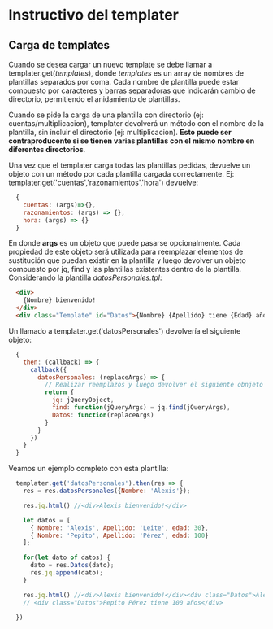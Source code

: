 # Instructivo del templater

## Carga de templates

Cuando se desea cargar un nuevo template se debe llamar a templater.get(*templates*), donde *templates* es un array de nombres de plantillas separados por coma. Cada nombre de plantilla puede estar compuesto por caracteres y barras separadoras que indicarán cambio de directorio, permitiendo el anidamiento de plantillas.

Cuando se pide la carga de una plantilla con directorio (ej: cuentas/multiplicacion), templater devolverá un método con el nombre de la plantilla, sin incluir el directorio (ej: multiplicacion). **Esto puede ser contraproducente si se tienen varias plantillas con el mismo nombre en diferentes directorios**.

Una vez que el templater carga todas las plantillas pedidas, devuelve un objeto con un método por cada plantilla cargada correctamente. Ej: templater.get('cuentas','razonamientos','hora') devuelve:

```js
  {
    cuentas: (args)=>{}, 
    razonamientos: (args) => {}, 
    hora: (args) => {}
  }
```

En donde **args** es un objeto que puede pasarse opcionalmente. Cada propiedad de este objeto será utilizada para reemplazar elementos de sustitución que puedan existir en la plantilla y luego devolver un objeto compuesto por jq, find y las plantillas existentes dentro de la plantilla. Considerando la plantilla *datosPersonales.tpl*:

```html
  <div>
    {Nombre} bienvenido!
  </div>
  <div class="Template" id="Datos">{Nombre} {Apellido} tiene {Edad} años</div>
```

Un llamado a templater.get('datosPersonales') devolvería el siguiente objeto:

```js
  {
    then: (callback) => {
      callback({
        datosPersonales: (replaceArgs) => {
          // Realizar reemplazos y luego devolver el siguiente obnjeto
          return {
            jq: jQueryObject,
            find: function(jQueryArgs) = jq.find(jQueryArgs),
            Datos: function(replaceArgs)
          }
        }
      })
    }
  }
```

Veamos un ejemplo completo con esta plantilla:

```js
  templater.get('datosPersonales').then(res => {
    res = res.datosPersonales({Nombre: 'Alexis'});

    res.jq.html() //<div>Alexis bienvenido!</div>

    let datos = [
      { Nombre: 'Alexis', Apellido: 'Leite', edad: 30},
      { Nombre: 'Pepito', Apellido: 'Pérez', edad: 100}
    ];

    for(let dato of datos) {
      dato = res.Datos(dato);
      res.jq.append(dato);
    }

    res.jq.html() //<div>Alexis bienvenido!</div><div class="Datos">Alexis Leite tiene 30 años</div>
    // <div class="Datos">Pepito Pérez tiene 100 años</div>

  })
```